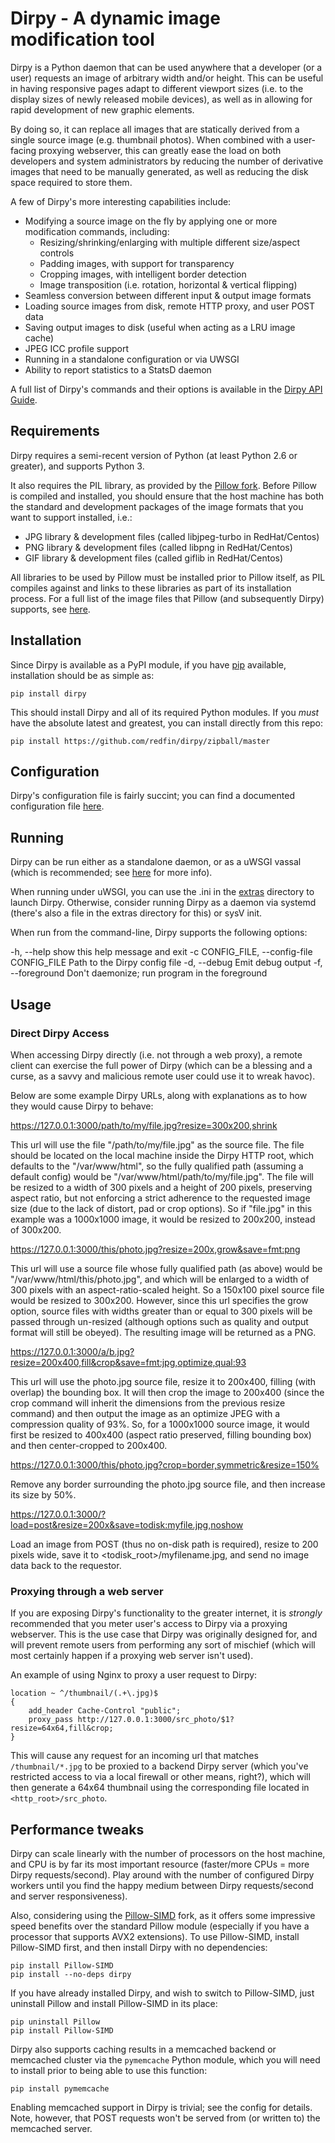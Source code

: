 Dirpy - A dynamic image modification tool 
=============================================================================


Dirpy is a Python daemon that can be used anywhere that a developer (or a user) 
requests an image of arbitrary width and/or height.  This can be useful in 
having responsive pages adapt to different viewport sizes (i.e. to the display
sizes of newly released mobile devices), as well as in allowing for rapid 
development of new graphic elements.  

By doing so, it can replace all images that are statically derived from a 
single source image (e.g. thumbnail photos).  When combined with a user-facing 
proxying webserver, this can greatly ease the load on both developers and 
system administrators by reducing the number of derivative images that need 
to be manually generated, as well as reducing the disk space required to 
store them.

A few of Dirpy's more interesting capabilities include:

  * Modifying a source image on the fly by applying one or more modification 
    commands, including:
    - Resizing/shrinking/enlarging with multiple different size/aspect controls
    - Padding images, with support for transparency 
    - Cropping images, with intelligent border detection
    - Image transposition (i.e. rotation, horizontal & vertical flipping)
  * Seamless conversion between different input & output image formats
  * Loading source images from disk, remote HTTP proxy, and user POST data
  * Saving output images to disk (useful when acting as a LRU image cache)
  * JPEG ICC profile support
  * Running in a standalone configuration or via UWSGI
  * Ability to report statistics to a StatsD daemon
  
A full list of Dirpy's commands and their options is available in the 
[Dirpy API Guide](https://github.com/redfin/dirpy/blob/master/docs/api.md).

## Requirements

Dirpy requires a semi-recent version of Python (at least Python 2.6 or 
greater), and supports Python 3.

It also requires the PIL library, as provided by the 
[Pillow fork](https://python-pillow.org/).  Before Pillow is compiled and 
installed, you should ensure that the host machine has both the standard 
and development packages of the image formats that you want to support 
installed, i.e.:

 - JPG library & development files (called libjpeg-turbo in RedHat/Centos)
 - PNG library & development files (called libpng in RedHat/Centos)
 - GIF library & development files (called giflib in RedHat/Centos)

All libraries to be used by Pillow must be installed prior to Pillow itself, 
as PIL compiles against and links to these libraries as part of its 
installation process.  For a full list of the image files that Pillow (and
subsequently Dirpy) supports, see [here](
http://pillow.readthedocs.io/en/stable/handbook/image-file-formats.html).


## Installation

Since Dirpy is available as a PyPI module, if you have 
[pip](https://pip.pypa.io/en/stable/installing/) available, installation 
should be as simple as:

    pip install dirpy

This should install Dirpy and all of its required Python modules.  If you 
_must_ have the absolute latest and greatest, you can install directly 
from this repo:

    pip install https://github.com/redfin/dirpy/zipball/master


## Configuration

Dirpy's configuration file is fairly succint; you can find a documented
configuration file [here](
https://github.com/redfin/dirpy/blob/master/conf/dirpy.conf).


## Running

Dirpy can be run either as a standalone daemon, or as a uWSGI vassal (which
is recommended; see [here](http://uwsgi-docs.readthedocs.io) for more info).

When running under uWSGI, you can use the .ini in the 
[extras](https://github.com/redfin/dirpy/tree/master/extras) directory to 
launch Dirpy.  Otherwise, consider running Dirpy as a daemon via systemd 
(there's also a file in the extras directory for this) or sysV init.

When run from the command-line, Dirpy supports the following options:

  -h, --help            show this help message and exit
  -c CONFIG_FILE, --config-file CONFIG_FILE
                        Path to the Dirpy config file
  -d, --debug           Emit debug output
  -f, --foreground      Don't daemonize; run program in the foreground


## Usage

### Direct Dirpy Access

When accessing Dirpy directly (i.e. not through a web proxy), a remote
client can exercise the full power of Dirpy (which can be a blessing and 
a curse, as a savvy and malicious remote user could use it to wreak havoc).

Below are some example Dirpy URLs, along with explanations as to how they
would cause Dirpy to behave:

  https://127.0.0.1:3000/path/to/my/file.jpg?resize=300x200,shrink

This url will use the file "/path/to/my/file.jpg" as the source file.  The 
file should be located on the local machine inside the Dirpy HTTP root, 
which defaults to the "/var/www/html", so the fully qualified path (assuming 
a default config) would be "/var/www/html/path/to/my/file.jpg".  The file 
will be resized to a width of 300 pixels and a height of 200 pixels, 
preserving aspect ratio, but not enforcing a strict adherence to the 
requested image size (due to the lack of distort, pad or crop options).  So 
if "file.jpg" in this example was a 1000x1000 image, it would be resized to 
200x200, instead of 300x200.  


  https://127.0.0.1:3000/this/photo.jpg?resize=200x,grow&save=fmt:png

This url will use a source file whose fully qualified path (as above) would be 
"/var/www/html/this/photo.jpg", and which will be enlarged to a width of 300 
pixels with an aspect-ratio-scaled height.  So a 150x100 pixel source file 
would be resized to 300x200.  However, since this url specifies the grow 
option, source files with widths greater than or equal to 300 pixels will be 
passed through un-resized (although options such as quality and output format 
will still be obeyed).  The resulting image will be returned as a PNG.

  https://127.0.0.1:3000/a/b.jpg?resize=200x400,fill&crop&save=fmt:jpg,optimize,qual:93

This url will use the photo.jpg source file, resize it to 200x400, filling 
(with overlap) the bounding box.  It will then crop the image to 200x400 
(since the crop command will inherit the dimensions from the previous resize 
command) and then output the image as an optimize JPEG with a compression 
quality of 93%.  So, for a 1000x1000 source image, it would first be resized 
to 400x400 (aspect ratio preserved, filling bounding box) and then 
center-cropped to 200x400.

  https://127.0.0.1:3000/this/photo.jpg?crop=border,symmetric&resize=150%

Remove any border surrounding the photo.jpg source file, and then increase 
its size by 50%.

  https://127.0.0.1:3000/?load=post&resize=200x&save=todisk:myfile.jpg,noshow

Load an image from POST (thus no on-disk path is required), resize to 200 
pixels wide, save it to <todisk_root>/myfilename.jpg, and send no image
data back to the requestor. 

### Proxying through a web server

If you are exposing Dirpy's functionality to the greater internet, it is 
*strongly* recommended that you meter user's access to Dirpy via a proxying
webserver.  This is the use case that Dirpy was originally designed for, and 
will prevent remote users from performing any sort of mischief (which will 
most certainly happen if a proxying web server isn't used).

An example of using Nginx to proxy a user request to Dirpy:

    location ~ ^/thumbnail/(.+\.jpg)$
    {
        add_header Cache-Control "public";
        proxy_pass http://127.0.0.1:3000/src_photo/$1?resize=64x64,fill&crop;
    }

This will cause any request for an incoming url that matches `/thumbnail/*.jpg`
to be proxied to a backend Dirpy server (which you've restricted access to
via a local firewall or other means, right?), which will then generate a
64x64 thumbnail using the corresponding file located in 
`<http_root>/src_photo`.


## Performance tweaks

Dirpy can scale linearly with the number of processors on the host machine,
and CPU is by far its most important resource (faster/more CPUs = more
Dirpy requests/second).  Play around with the number of configured Dirpy
workers until you find the happy medium between Dirpy requests/second and
server responsiveness).

Also, considering using the [Pillow-SIMD](
https://github.com/uploadcare/pillow-simd) fork, as it offers some impressive
speed benefits over the standard Pillow module (especially if you have a
processor that supports AVX2 extensions).  To use Pillow-SIMD, install
Pillow-SIMD first, and then install Dirpy with no dependencies:

    pip install Pillow-SIMD
    pip install --no-deps dirpy

If you have already installed Dirpy, and wish to switch to Pillow-SIMD, just
uninstall Pillow and install Pillow-SIMD in its place:

    pip uninstall Pillow
    pip install Pillow-SIMD

Dirpy also supports caching results in a memcached backend or memcached 
cluster via the `pymemcache` Python module, which you will need to 
install prior to being able to use this function:

    pip install pymemcache

Enabling memcached support in Dirpy is trivial; see the config for details.
Note, however, that POST requests won't be served from (or written to) the
memcached server.
